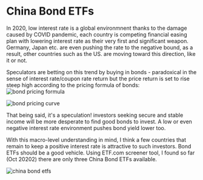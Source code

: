 # China Bond ETFs

In 2020, low interest rate is a global environmnent thanks to the damage caused by COVID pandemic, each country is competing financial easing plan with lowering interest rate as their very first and significant weapon. Germany, Japan etc. are even pushing the rate to the negative bound, as a result, other countries such as the US. are moving toward this direction, like it or not. 

Speculators are betting on this trend by buying in bonds - paradoxical in the sense of interest rate/coupon rate return but the price return is set to rise steep high according to the pricing formula of bonds:
![bond pricing formula](../Research/pictures/media_9e1_9e1f12a4-4c26-4421-9147-3a0bc0f041e8_phpenfuZV.png)

![bond pricing curve](../Research/pictures/500px-Bond_-_Premium_-_Discount_Curve.png)

That being said, it's a speculation! investors seeking secure and stable income will be more desperate to find good bonds to invest. A low or even negative interest rate environment pushes bond yield lower too. 

With this macro-level understanding in mind, I think a few countries that remain to keep a positive interest rate is attractive to such investors. Bond ETFs should be a good vehicle. Using ETF.com screener tool, I found so far (Oct 20202) there are only three China Bond ETFs available.

![china bond etfs](../research/pictures/china%20bond%20etf%20in%202020.png)





